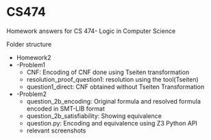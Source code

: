 # CS474
Homework answers for CS 474- Logic in Computer Science

Folder structure
- Homework2
- -Problem1
	- CNF: Encoding of CNF done using Tseiten transformation
	- resolution_proof_question1: resolution using the tool(Tseiten)
	- question1_direct: CNF obtained without Tseiten Transformation
- -Problem2
	- question_2b_encoding: Original formula and resolved formula encoded in SMT-LIB format
	- question_2b_satisfiability: Showing equivalence
	- question.py: Encoding and equivalence using Z3 Python API
	- relevant screenshots

